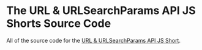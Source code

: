 # The URL & URLSearchParams API JS Shorts Source Code
All of the source code for the [URL & URLSearchParams API JS Short](https://vanillajsshorts.com).